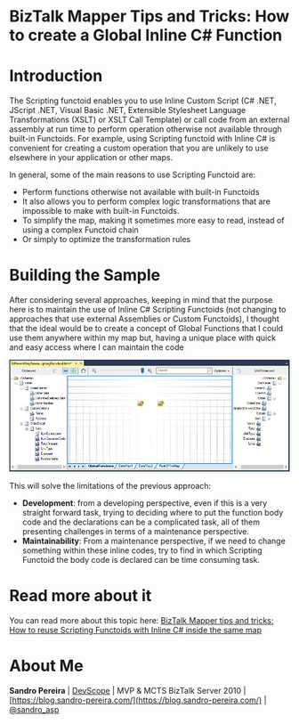 # BizTalk Mapper Tips and Tricks: How to create a Global Inline C# Function
# Introduction
The Scripting functoid enables you to use Inline Custom Script (C# .NET, JScript .NET, Visual Basic .NET, Extensible Stylesheet Language Transformations (XSLT) or XSLT Call Template) or call code from an external assembly at run time to perform operation otherwise not available through built-in Functoids. For example, using Scripting functoid with Inline C# is convenient for creating a custom operation that you are unlikely to use elsewhere in your application or other maps.

In general, some of the main reasons to use Scripting Functoid are:
* Perform functions otherwise not available with built-in Functoids
* It also allows you to perform complex logic transformations that are impossible to make with built-in Functoids.
* To simplify the map, making it sometimes more easy to read, instead of using a complex Functoid chain
* Or simply to optimize the transformation rules

# Building the Sample
After considering several approaches, keeping in mind that the purpose here is to maintain the use of Inline C# Scripting Functoids (not changing to approaches that use external Assemblies or Custom Functoids), I thought that the ideal would be to create a concept of Global Functions that I could use them anywhere within my map but, having a unique place with quick and easy access where I can maintain the code

![Global Inline C# Function](media/Reuse-Inline-Csharp-Functions-In-BizTalk-Maps-Different-Global-Function.png)

This will solve the limitations of the previous approach:
* **Development**: from a developing perspective, even if this is a very straight forward task, trying to deciding where to put the function body code and the declarations can be a complicated task, all of them presenting challenges in terms of a maintenance perspective.
* **Maintainability**: From a maintenance perspective, if we need to change something within these inline codes, try to find in which Scripting Functoid the body code is declared can be time consuming task.

# Read more about it
You can read more about this topic here: [BizTalk Mapper tips and tricks: How to reuse Scripting Functoids with Inline C# inside the same map
](https://blog.sandro-pereira.com/2016/01/16/biztalk-mapper-tips-and-tricks-how-to-reuse-scripting-functoids-with-inline-c-inside-the-same-map/)

# About Me
**Sandro Pereira** | [DevScope](http://www.devscope.net/) | MVP & MCTS BizTalk Server 2010 | [https://blog.sandro-pereira.com/](https://blog.sandro-pereira.com/) | [@sandro_asp](https://twitter.com/sandro_asp)

